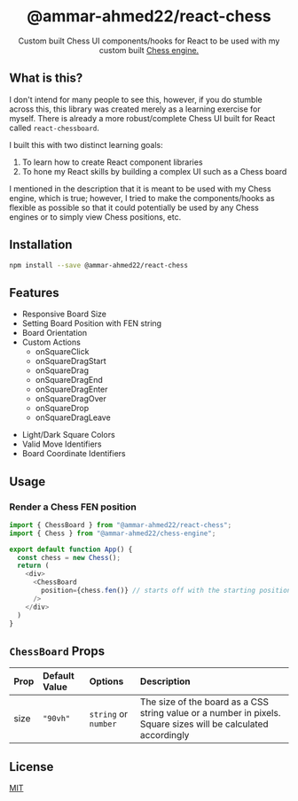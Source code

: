 <div align="center">
<h1>@ammar-ahmed22/react-chess</h1>
<p>Custom built Chess UI components/hooks for React to be used with my custom built <a href="https://google.ca">Chess engine.</a></p>
</div>

## What is this?
I don't intend for many people to see this, however, if you do stumble across this, this library was created merely as a learning exercise for myself. There is already a more robust/complete Chess UI built for React called `react-chessboard`.

I built this with two distinct learning goals:
1. To learn how to create React component libraries
2. To hone my React skills by building a complex UI such as a Chess board

I mentioned in the description that it is meant to be used with my Chess engine, which is true; however, I tried to make the components/hooks as flexible as possible so that it could potentially be used by any Chess engines or to simply view Chess positions, etc. 

## Installation
```sh
npm install --save @ammar-ahmed22/react-chess
```

## Features
- Responsive Board Size
- Setting Board Position with FEN string
- Board Orientation
- Custom Actions
  + onSquareClick
  + onSquareDragStart
  + onSquareDrag
  + onSquareDragEnd
  + onSquareDragEnter
  + onSquareDragOver
  + onSquareDrop
  + onSquareDragLeave
+ Light/Dark Square Colors
+ Valid Move Identifiers
+ Board Coordinate Identifiers

## Usage
### Render a Chess FEN position
```typescript
import { ChessBoard } from "@ammar-ahmed22/react-chess";
import { Chess } from "@ammar-ahmed22/chess-engine";

export default function App() {
  const chess = new Chess();
  return (
    <div>
      <ChessBoard 
        position={chess.fen()} // starts off with the starting position
      />
    </div>
  )
}
```

## `ChessBoard` Props
| Prop | Default Value | Options | Description |
| :--- | :------------ | :------ | :---------- |
| size | `"90vh"`      | `string` or `number` | The size of the board as a CSS string value or a number in pixels. Square sizes will be calculated accordingly | 

## License
[MIT](./LICENSE)